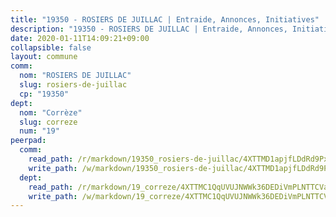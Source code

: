 ```yaml
---
title: "19350 - ROSIERS DE JUILLAC | Entraide, Annonces, Initiatives"
description: "19350 - ROSIERS DE JUILLAC | Entraide, Annonces, Initiatives"
date: 2020-01-11T14:09:21+09:00
collapsible: false
layout: commune
comm:
  nom: "ROSIERS DE JUILLAC"
  slug: rosiers-de-juillac
  cp: "19350"
dept:
  nom: "Corrèze"
  slug: correze
  num: "19"
peerpad:
  comm:
    read_path: /r/markdown/19350_rosiers-de-juillac/4XTTMD1apjfLDdRd9PxjCqPzyYnpV6fp4iQQiVmEGeN5NTjvP
    write_path: /w/markdown/19350_rosiers-de-juillac/4XTTMD1apjfLDdRd9PxjCqPzyYnpV6fp4iQQiVmEGeN5NTjvP-K3TgUnxii5jKsmkQRyRn6eG5HzWgmPVb7nfmXnuKRtaErboZqXkRH2WmwJbdEdWTGbWnhPCqtkRsH3aH9icSeX97873drrtU4j4zGvc6bsNDX2LiJ9G2cUZybCddwfr7BXtpoxVD
  dept:
    read_path: /r/markdown/19_correze/4XTTMC1QqUVUJNWWk36DEDiVmPLNTTCVay5E5gwEvpSf36VsS
    write_path: /w/markdown/19_correze/4XTTMC1QqUVUJNWWk36DEDiVmPLNTTCVay5E5gwEvpSf36VsS-K3TgUzu4fqyixiBZaA5Ejd2iCC9xJnV2MqYc8L2r22c4qVWWx9VnJmMAAFTQjLmwLDBGZ9pgHdAtPGZHV6pZb6y2bhgaqXFUJ1Fp1QgihzJpszTr9ow8JcXoeYzTUZfY7Rzzn9sS
---
```


